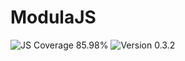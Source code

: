 # ModulaJS

<div>
<!-- JS Coverage Badge -->
<img src="https://img.shields.io/badge/JS Coverage-85.98%25-yellow" alt="JS Coverage 85.98%">

<!-- Version Badge -->
<img src="https://img.shields.io/badge/Version-0.3.2-blue" alt="Version 0.3.2">
</div>